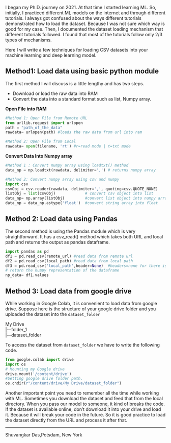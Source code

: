 I began my Ph.D. journey on 2021. At that time I started learning ML. So, initially, I practiced different ML models on the internet and through different tutorials. I always got confused about the ways different tutorials demonstrated how to load the dataset. Because I was not sure which way is good for my case. Then, I documented the dataset loading mechanism that different tutorials followed. I found that most of the tutorials follow only 2/3 types of mechanisms. 

Here I will write a few techniques for loading CSV datasets into your machine learning and deep learning model.
## Method1: Load data using basic python module
The first method I will discuss is a little lengthy and has two steps.
-   Download or load the raw data into RAM
-   Convert the data into a standard format such as list, Numpy array.

**Open File into RAM**
```python
#Method 1: Open File from Remote URL
from urllib.request import urlopen
path = "path_of_the_data"
rawdata= urlopen(path) #loads the raw data from url into ram

#Method 2: Open File from Local 
rawdata= open(filename, 'rt') #r=read mode | t=txt mode
```
**Convert Data Into Numpy array**
```python
#Method 1 : Convert numpy array using loadtxt() method
data_np = np.loadtxt(rawdata, delimiter=',') # returns numpy array

#Method 2: Convert numpy array using csv and numpy
import csv
csvObj = csv.reader(rawdata, delimiter=',', quoting=csv.QUOTE_NONE)
listObj = list(csvObj)             # convert csv object into list
data_np= np.array(listObj)         #convert list object into numpy array
data_np = data_np.astype('float')  #convert string array into float
```
## Method 2: Load data using Pandas
The second method is using the Pandas module which is very straightforward. It has a csv_read() method which takes both URL and local path and returns the output as pandas dataframe.
```python
import pandas as pd
df1 = pd.read_csv(remote_url) #read data from remote url
df2 = pd.read_csv(local_path) #read data from local path
df3 = pd.read_csv('local_path',header=None)  #headers=none for there is not header in my dataset
# return the numpy representation of the dataframe
np_data= df1.values
```
## Method 3: Load data from google drive
While working in Google Colab, it is convenient to load data from google drive. Suppose here is the structure of your google drive folder and you uploaded the dataset into the `dataset_folder`

My Drive   
|—folder_1  
|—dataset_folder

To access the dataset from `dataset_folder` we have to write the following code.
```python
from google.colab import drive
import os
# Mounting my Google drive
drive.mount('/content/drive')
#Setting google drive folder path. 
os.chdir(r"/content/drive/My Drive/dataset_folder")
```


Another important point you need to remember all the time while working with ML. Sometimes you download the dataset and feed that from the local directory. When you pass our model to someone, it kind of breaks the code. If the dataset is available online, don’t download it into your drive and load it. Because it will break your code in the future. So it is good practice to load the dataset directly from the URL and process it after that.

---
Shuvangkar Das,Potsdam, New York